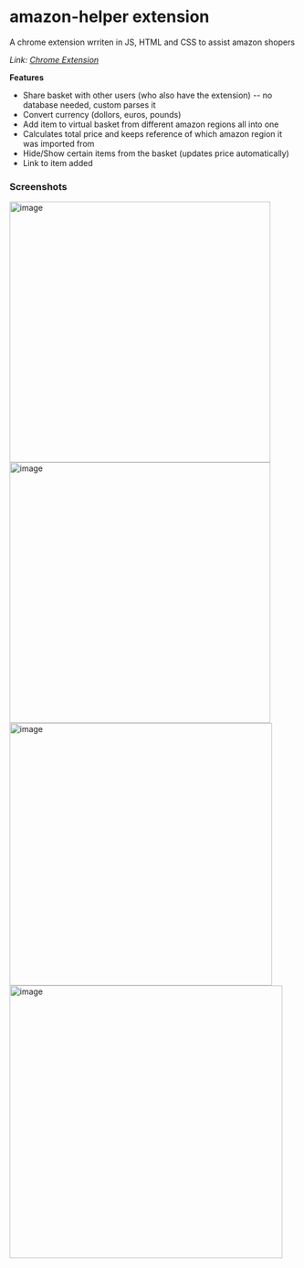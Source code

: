 # amazon-helper extension

A chrome extension wrriten in JS, HTML and CSS to assist amazon shopers

*Link: [Chrome Extension](https://chrome.google.com/webstore/detail/amazon-helper-virtual-bas/dclejlecaolmggioinebfohplmklomdh])*

**Features**
* Share basket with other users (who also have the extension) -- no database needed, custom parses it
* Convert currency (dollors, euros, pounds)
* Add item to virtual basket from different amazon regions all into one
* Calculates total price and keeps reference of which amazon region it was imported from
* Hide/Show certain items from the basket (updates price automatically)
* Link to item added

### Screenshots
<img width="457" alt="image" src="https://user-images.githubusercontent.com/39646629/153767128-4882f28c-d631-4a40-bdd8-862237f60983.png">
<img width="457" alt="image" src="https://user-images.githubusercontent.com/39646629/153767189-7e4dea61-5cd4-4341-be6f-62cb8420b58d.png">
<img width="460" alt="image" src="https://user-images.githubusercontent.com/39646629/153767154-5d4ca569-c054-4ac5-9301-eb7238a854c6.png">
<img width="478" alt="image" src="https://user-images.githubusercontent.com/39646629/153767170-838c7892-702e-4bc3-8aa5-1aa6f802773f.png">
